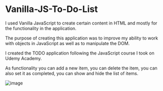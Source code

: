 # Vanilla-JS-To-Do-List
I used Vanilla JavaScript to create certain content in HTML and mostly for the functionality in the application.

The purpose of creating this application was to improve my ability to work with objects in JavaScript as well as to manipulate the DOM.

I created the TODO application following the JavaScript course I took on Udemy Academy. 

As functionality you can add a new item, you can delete the item, you can also set it as completed, you can show and hide the list of items. 

![image](https://user-images.githubusercontent.com/65502252/215867199-3d6c78f3-89a8-4351-bd4f-e088744db4de.png)

